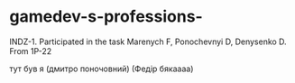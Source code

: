 # gamedev-s-professions-
INDZ-1. Participated in the task Marenych F, Ponochevnyi D, Denysenko D. From 1P-22

тут був я (дмитро поночовний) (Федiр бякаааа)
